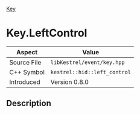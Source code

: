 [Key](index)
# Key.LeftControl
| Aspect | Value |
| --- | --- |
| Source File | `libKestrel/event/key.hpp` |
| C++ Symbol | `kestrel::hid::left_control` |
| Introduced | Version 0.8.0 |
## Description

